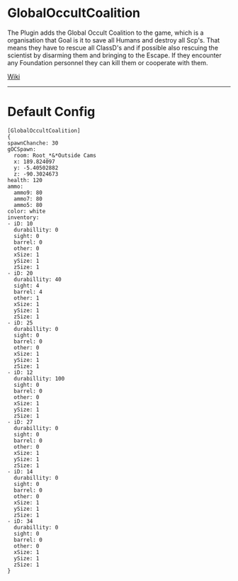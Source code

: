 # GlobalOccultCoalition
The Plugin adds the Global Occult Coalition to the game, which is a organisation that Goal is it to save all Humans and destroy all Scp's.
That means they have to rescue all ClassD's and if possible also rescuing the scientist by disarming them and bringing to the Escape.
If they encounter any Foundation personnel they can kill them or cooperate with them.

[Wiki](http://www.scpwiki.com/goc-hub-page)

***

# Default Config
```
[GlobalOccultCoalition]
{
spawnChanche: 30
gOCSpawn:
  room: Root_*&*Outside Cams
  x: 189.824097
  y: -5.40502882
  z: -90.3024673
health: 120
ammo:
  ammo9: 80
  ammo7: 80
  ammo5: 80
color: white
inventory:
- iD: 10
  durabillity: 0
  sight: 0
  barrel: 0
  other: 0
  xSize: 1
  ySize: 1
  zSize: 1
- iD: 20
  durabillity: 40
  sight: 4
  barrel: 4
  other: 1
  xSize: 1
  ySize: 1
  zSize: 1
- iD: 25
  durabillity: 0
  sight: 0
  barrel: 0
  other: 0
  xSize: 1
  ySize: 1
  zSize: 1
- iD: 12
  durabillity: 100
  sight: 0
  barrel: 0
  other: 0
  xSize: 1
  ySize: 1
  zSize: 1
- iD: 27
  durabillity: 0
  sight: 0
  barrel: 0
  other: 0
  xSize: 1
  ySize: 1
  zSize: 1
- iD: 14
  durabillity: 0
  sight: 0
  barrel: 0
  other: 0
  xSize: 1
  ySize: 1
  zSize: 1
- iD: 34
  durabillity: 0
  sight: 0
  barrel: 0
  other: 0
  xSize: 1
  ySize: 1
  zSize: 1
}
```

